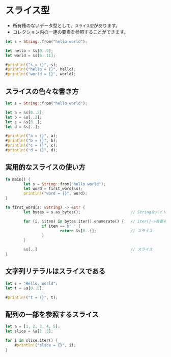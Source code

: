 # スライス型

+ 所有権のないデータ型として、`スライス型`があります。
+ コレクション内の一連の要素を参照することができます。

```rust
let s = String::from("hello world");

let hello = &s[0..5];
let world = &s[6..11];

#println!("s = {}", s);
#println!("hello = {}", hello);
#println!("world = {}", world);
```

## スライスの色々な書き方

```rust
let s = String::from("hello world");

let a = &s[0..2];
let b = &s[..2];
let c = &s[3..];
let d = &s[..];

#println!("a = {}", a);
#println!("b = {}", b);
#println!("c = {}", c);
#println!("d = {}", d);
```

## 実用的なスライスの使い方

```rust
fn main() {
        let s = String::from("hello world");
        let word = first_word(&s);
        println!("word = {}", word);
}

fn first_word(s: &String) -> &str {
        let bytes = s.as_bytes();                      // Stringをバイト配列に変換

        for (i, &item) in bytes.iter().enumerate() {   // iter()->各要素 enumerate()->(添え字, 要素の参照)
                if item == b' ' {
                        return &s[0..i];               // スライス
                }
        }

        &s[..]                                         // スライス
}
```

## 文字列リテラルはスライスである

```rust
let s = "Hello, world";
let t = &s[0..5];

#println!("t = {}", t);
```


## 配列の一部を参照するスライス

```rust
let a = [1, 2, 3, 4, 5];
let slice = &a[1..3];

for i in slice.iter() {
    #println!("slice = {}", i);
}
```
